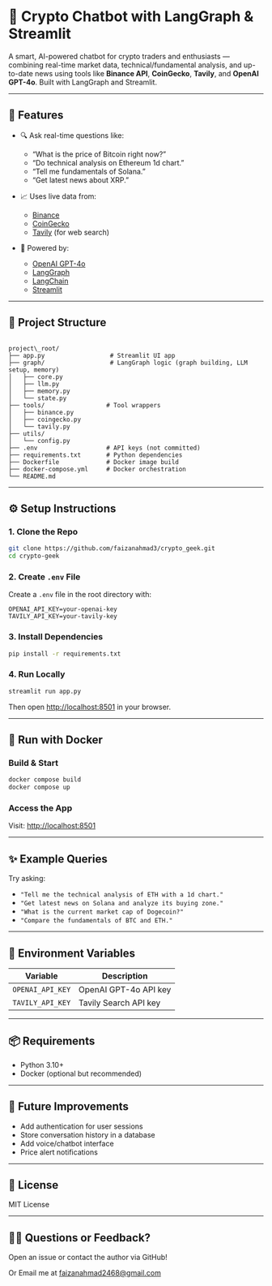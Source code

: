 # 🧠 Crypto Chatbot with LangGraph & Streamlit

A smart, AI-powered chatbot for crypto traders and enthusiasts — combining real-time market data, technical/fundamental analysis, and up-to-date news using tools like **Binance API**, **CoinGecko**, **Tavily**, and **OpenAI GPT-4o**. Built with LangGraph and Streamlit.

---
## 🚀 Features

- 🔍 Ask real-time questions like:
  - “What is the price of Bitcoin right now?”
  - “Do technical analysis on Ethereum 1d chart.”
  - “Tell me fundamentals of Solana.”
  - “Get latest news about XRP.”

- 📈 Uses live data from:
  - [Binance](https://www.binance.com/en)
  - [CoinGecko](https://www.coingecko.com/)
  - [Tavily](https://www.tavily.com/) (for web search)

- 🧠 Powered by:
  - [OpenAI GPT-4o](https://openai.com/gpt-4o)
  - [LangGraph](https://python.langgraph.dev/)
  - [LangChain](https://www.langchain.com/)
  - [Streamlit](https://streamlit.io/)

---

## 🧩 Project Structure

```

project\_root/
├── app.py                  # Streamlit UI app
├── graph/                  # LangGraph logic (graph building, LLM setup, memory)
│   ├── core.py
│   ├── llm.py
│   ├── memory.py
│   └── state.py
├── tools/                 # Tool wrappers
│   ├── binance.py
│   ├── coingecko.py
│   └── tavily.py
├── utils/
│   └── config.py
├── .env                   # API keys (not committed)
├── requirements.txt       # Python dependencies
├── Dockerfile             # Docker image build
├── docker-compose.yml     # Docker orchestration
└── README.md

````

---

## ⚙️ Setup Instructions

### 1. Clone the Repo

```bash
git clone https://github.com/faizanahmad3/crypto_geek.git
cd crypto-geek
````

### 2. Create `.env` File

Create a `.env` file in the root directory with:

```
OPENAI_API_KEY=your-openai-key
TAVILY_API_KEY=your-tavily-key
```

### 3. Install Dependencies

```bash
pip install -r requirements.txt
```

### 4. Run Locally

```bash
streamlit run app.py
```

Then open [http://localhost:8501](http://localhost:8501) in your browser.

---

## 🐳 Run with Docker

### Build & Start

```bash
docker compose build
docker compose up
```

### Access the App

Visit: [http://localhost:8501](http://localhost:8501)

---

## ✨ Example Queries

Try asking:

* `"Tell me the technical analysis of ETH with a 1d chart."`
* `"Get latest news on Solana and analyze its buying zone."`
* `"What is the current market cap of Dogecoin?"`
* `"Compare the fundamentals of BTC and ETH."`

---

## 🔐 Environment Variables

| Variable         | Description           |
| ---------------- | --------------------- |
| `OPENAI_API_KEY` | OpenAI GPT-4o API key |
| `TAVILY_API_KEY` | Tavily Search API key |

---

## 📦 Requirements

* Python 3.10+
* Docker (optional but recommended)

---

## 📌 Future Improvements

* Add authentication for user sessions
* Store conversation history in a database
* Add voice/chatbot interface
* Price alert notifications

---

## 📝 License

MIT License

---

## 🙋‍♀️ Questions or Feedback?

Open an issue or contact the author via GitHub!

Or Email me at faizanahmad2468@gmail.com
